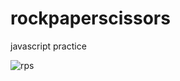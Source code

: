 # rockpaperscissors
javascript practice

![rps](https://user-images.githubusercontent.com/25889133/52104125-cfecb300-259d-11e9-8236-8cc44b3d6f60.png)
